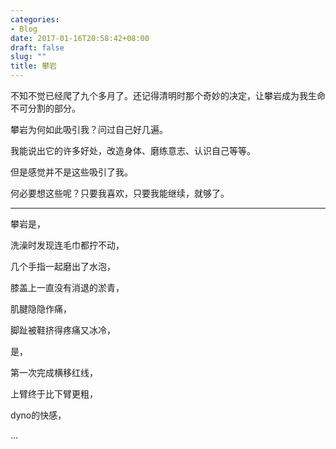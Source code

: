 ```yaml
---
categories:
- Blog
date: 2017-01-16T20:58:42+08:00
draft: false
slug: ""
title: 攀岩
---
```


不知不觉已经爬了九个多月了。还记得清明时那个奇妙的决定，让攀岩成为我生命不可分割的部分。

攀岩为何如此吸引我？问过自己好几遍。

我能说出它的许多好处，改造身体、磨练意志、认识自己等等。

但是感觉并不是这些吸引了我。


何必要想这些呢？只要我喜欢，只要我能继续，就够了。

---

攀岩是，

洗澡时发现连毛巾都拧不动，

几个手指一起磨出了水泡，

膝盖上一直没有消退的淤青，

肌腱隐隐作痛，

脚趾被鞋挤得疼痛又冰冷，


是，

第一次完成横移红线，

上臂终于比下臂更粗，

dyno的快感，

...
